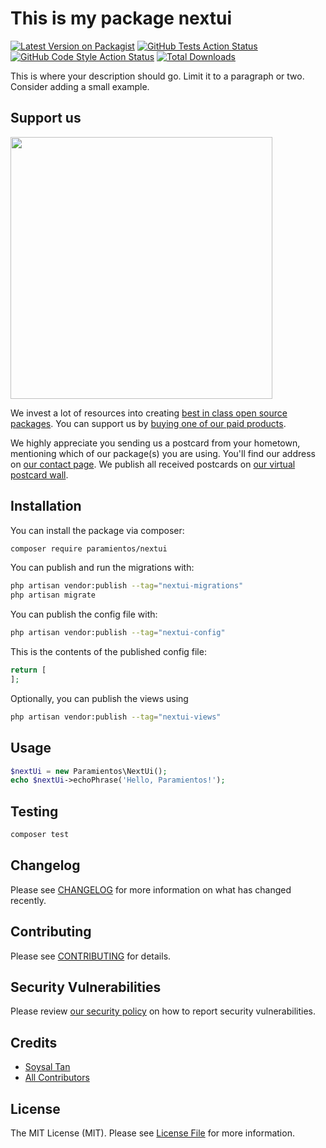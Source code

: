 # This is my package nextui

[![Latest Version on Packagist](https://img.shields.io/packagist/v/paramientos/nextui.svg?style=flat-square)](https://packagist.org/packages/paramientos/nextui)
[![GitHub Tests Action Status](https://img.shields.io/github/actions/workflow/status/paramientos/nextui/run-tests.yml?branch=main&label=tests&style=flat-square)](https://github.com/paramientos/nextui/actions?query=workflow%3Arun-tests+branch%3Amain)
[![GitHub Code Style Action Status](https://img.shields.io/github/actions/workflow/status/paramientos/nextui/fix-php-code-style-issues.yml?branch=main&label=code%20style&style=flat-square)](https://github.com/paramientos/nextui/actions?query=workflow%3A"Fix+PHP+code+style+issues"+branch%3Amain)
[![Total Downloads](https://img.shields.io/packagist/dt/paramientos/nextui.svg?style=flat-square)](https://packagist.org/packages/paramientos/nextui)

This is where your description should go. Limit it to a paragraph or two. Consider adding a small example.

## Support us

[<img src="https://github-ads.s3.eu-central-1.amazonaws.com/nextui.jpg?t=1" width="419px" />](https://spatie.be/github-ad-click/nextui)

We invest a lot of resources into creating [best in class open source packages](https://spatie.be/open-source). You can support us by [buying one of our paid products](https://spatie.be/open-source/support-us).

We highly appreciate you sending us a postcard from your hometown, mentioning which of our package(s) you are using. You'll find our address on [our contact page](https://spatie.be/about-us). We publish all received postcards on [our virtual postcard wall](https://spatie.be/open-source/postcards).

## Installation

You can install the package via composer:

```bash
composer require paramientos/nextui
```

You can publish and run the migrations with:

```bash
php artisan vendor:publish --tag="nextui-migrations"
php artisan migrate
```

You can publish the config file with:

```bash
php artisan vendor:publish --tag="nextui-config"
```

This is the contents of the published config file:

```php
return [
];
```

Optionally, you can publish the views using

```bash
php artisan vendor:publish --tag="nextui-views"
```

## Usage

```php
$nextUi = new Paramientos\NextUi();
echo $nextUi->echoPhrase('Hello, Paramientos!');
```

## Testing

```bash
composer test
```

## Changelog

Please see [CHANGELOG](CHANGELOG.md) for more information on what has changed recently.

## Contributing

Please see [CONTRIBUTING](CONTRIBUTING.md) for details.

## Security Vulnerabilities

Please review [our security policy](../../security/policy) on how to report security vulnerabilities.

## Credits

- [Soysal Tan](https://github.com/paramientos)
- [All Contributors](../../contributors)

## License

The MIT License (MIT). Please see [License File](LICENSE.md) for more information.
